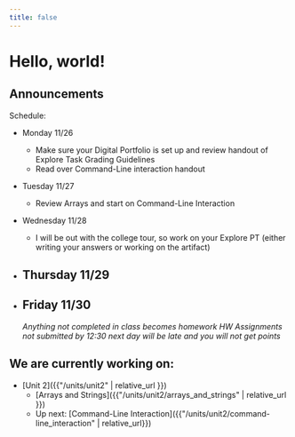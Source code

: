 ```yaml
---
title: false
---
```


# Hello, world!

## Announcements

Schedule:

  - Monday 11/26
    - Make sure your Digital Portfolio is set up and review handout of Explore Task Grading Guidelines
    - Read over Command-Line interaction handout
  - Tuesday 11/27
    - Review Arrays and start on Command-Line Interaction
  - Wednesday 11/28
    - I will be out with the college tour, so work on your Explore PT (either writing your answers or working on the artifact)
  - Thursday 11/29
    -
  - Friday 11/30
    -


      *Anything not completed in class becomes homework*
      *HW Assignments not submitted by 12:30 next day will be late and you will not get points*


## We are currently working on:
* [Unit 2]({{"/units/unit2" | relative_url }})
  * [Arrays and Strings]({{"/units/unit2/arrays_and_strings" | relative_url }})
  * Up next: [Command-Line Interaction]({{"/units/unit2/command-line_interaction" | relative_url}})


<!--
This is CS50 AP, Harvard University's introduction to the intellectual enterprises of computer science and the art of programming for students in high school, which satisfies the College Board's new AP CS Principles curriculum framework.
-->
<!--
<iframe src="https://www.youtube.com/embed/tZxLMIk_SaY?playlist=GAB6Gm7pTTA"></iframe>
-->
